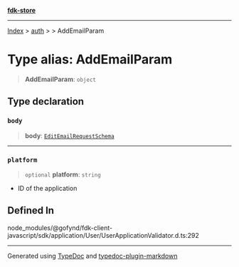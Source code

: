 [**fdk-store**](../../../README.md)
***

[Index](../../../API.md) > [auth](../../README.md) > [<internal>](../README.md) > AddEmailParam

# Type alias: AddEmailParam

> **AddEmailParam**: `object`

## Type declaration

### `body`

> **body**: [`EditEmailRequestSchema`](type-alias.EditEmailRequestSchema.md)

***

### `platform`

> `optional` **platform**: `string`

- ID of the application

## Defined In

node\_modules/@gofynd/fdk-client-javascript/sdk/application/User/UserApplicationValidator.d.ts:292

***
Generated using [TypeDoc](https://typedoc.org/) and [typedoc-plugin-markdown](https://www.npmjs.com/package/typedoc-plugin-markdown)
